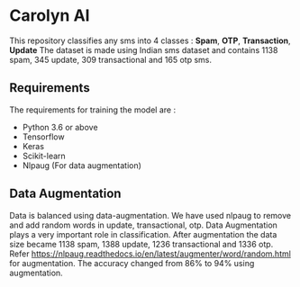 # Carolyn AI

This repository classifies any sms into 4 classes : **Spam**, **OTP**, **Transaction**, **Update**
The dataset is made using Indian sms dataset and contains 1138 spam, 345 update, 309 transactional and 165 otp sms. 

## Requirements

The requirements for training the model are :
- Python 3.6 or above
- Tensorflow
- Keras
- Scikit-learn
- Nlpaug (For data augmentation)

## Data Augmentation

Data is balanced using data-augmentation. We have used nlpaug to remove and add random words in update, transactional, otp.
Data Augmentation plays a very important role in classification. After augmentation the data size became 1138 spam, 1388 update, 1236 transactional and 1336 otp.
Refer https://nlpaug.readthedocs.io/en/latest/augmenter/word/random.html for augmentation.
The accuracy changed from 86% to 94% using augmentation.
